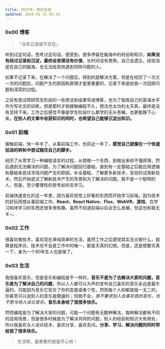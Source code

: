 ```yaml
---
title: 2015年，我的总结
updated: 2016-01-31 02:53
---
```


### 0x00 博客

>『没有记录就不存在』

听到过这句话，思考过这句话，感受到，很多停留在脑海中的经验和知识，**如果没有经过记录和沉淀，最终会变得没有价值**，长时间没有使用，自己会遗忘，经验消逝在自己的脑海，也无法给其他遇到同样问题的人。

如果不记录下来，在解决了一个问题后，得到的是解决方案，但是在经历了一次又一次的问题后，问题产生的原因和原理才是更重要的，记录下来是给我一次回顾问题和深究的过程。

之前有尝试把研究生阶段的一些想法和成果写成博客，也为了锻炼自己的英语水平作为写论文的训练，但是那时才刚接触编程不久，想法也太功利太天真，最终是没有坚持下来。工作之后感觉不像是学生阶段什么都学的无头苍蝇，也更能静下心来。**在别人的文章中收获知识的同时，也希望自己能够沉淀出知识。**

### 0x01 前端

接触前端，快一年半了，从事前端工作，也将近一年了，**感觉自己就像在一个快速前进的转轮中尝试稳住自己的脚步。**

经历了从零学习一种编程语言的过程，从想做一个东西，到做出来却不懂原理，然后遇到无法解决的问题，为了解决问题回归基础，直到有一定基础之后能应用逻辑和基础来尝试寻找问题产生的原因，补全基础，了解更多新技术，盲目的试用新技术，然后开始尝试了解新技术产生的背景和为了解决的问题。我不是一个聪明的人，但是，至少要理性的思考如何去学习。

前端快速变化的这一年里，因为喜欢视觉上好看的东西而开始学习前端，因为技术的好玩而想从事前端工作。**React、React Native、Flux、WebVR、游戏**，在学习和待学习的东西还很多很有趣，虽然不知道前端以后会怎么发展，但这也和我无关~。

### 0x02 工作

很喜欢做技术，喜欢现在单纯简单的生活，虽然工作之后感觉其实无论做什么，就算是程序员，技术也不会是工作中的唯一，那是天真的幻想。但是，还是想要天真一下，身为一个90年生人也是够了。



### 0x03 生活

我很喜欢音乐，但是音乐和编程是不一样的，**音乐不是为了去解决大家的问题，音乐是为了解决自己的问题**，所以人人都可以大声的宣布自己喜欢的音乐永远是最牛逼的，可能因为音乐它契合了你的态度或者个性，然而每个人却都是独一无二的，你甚至可以说别人的音乐是傻逼的；但我不会，*我不奢求别人会喜欢我的音乐，也不愿与他人谈论音乐*。**音乐本身给了我很多快乐。**

然而编程是为了解决大家的问题，可能一个问题有无数种解法，每种解法都有不同的适用场景，但是很多时候是为了解决共同的问题，别人的经验和知识大有用处，所以我喜欢与人谈论技术，喜欢分享，喜欢去问。**分享、学习、解决问题的同时带给我了很多快乐。**

> 生活嘛，最重要的就是开心啦！